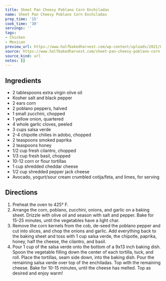 ```yaml
---
title: Sheet Pan Cheesy Poblano Corn Enchiladas
name: Sheet Pan Cheesy Poblano Corn Enchiladas
prep_time: '15'
cook_time: '30'
servings: ''
tags:
- Chicken
- Mexican
preview_url: https://www.halfbakedharvest.com/wp-content/uploads/2021/06/Sheet-Pan-Cheesy-Poblano-Corn-Enchiladas-8.jpg
source: https://www.halfbakedharvest.com/sheet-pan-cheesy-poblano-corn-enchiladas/
source_kind: url
notes: []
---
```


## Ingredients
- 2 tablespoons extra virgin olive oil
- Kosher salt and black pepper
- 2  ears corn
- 2  poblano peppers, halved
- 1  small zucchini, chopped
- 1  yellow onion, quartered
- 4  whole garlic cloves, peeled
- 3 cups salsa verde
- 2-4  chipotle chilies in adobo, chopped
- 2 teaspoons smoked paprika
- 2 teaspoons honey
- 1/2 cup fresh cilantro, chopped
- 1/3 cup fresh basil, chopped
- 10-12  corn or flour tortillas
- 1 cup shredded cheddar cheese
- 1/2 cup shredded pepper jack cheese
- Avocado, yogurt/sour cream crumbled cotija/feta, and limes, for serving


## Directions
1. Preheat the oven to 425° F.
2. Arrange the corn, poblano, zucchini, onions, and garlic on a baking sheet. Drizzle with olive oil and season with salt and pepper. Bake for 15-25 minutes, until the vegetables have a light char.
3. Remove the corn kernels from the cob, de-seed the poblano pepper and cut into slices, and chop the onions and garlic. Add everything back to the baking sheet and toss with 1 cup salsa verde, the chipotle, paprika, honey, half the cheese, the cilantro, and basil.
4. Pour 1 cup of the salsa verde onto the bottom of a 9x13 inch baking dish. Spoon the vegetable filling down the center of each tortilla, tuck, and roll. Place the tortillas, seam side down, into the baking dish. Pour the remaining salsa verde over top of the enchiladas. Top with the remaining cheese. Bake for 10-15 minutes, until the cheese has melted. Top as desired and enjoy warm!
